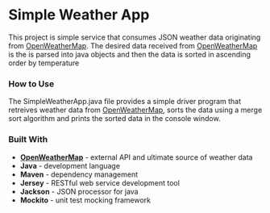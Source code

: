 # Simple Weather App
This project is simple service that consumes JSON weather data originating from [OpenWeatherMap](http://openweathermap.org). 
The desired data received from [OpenWeatherMap](http://openweathermap.org) is the is parsed into java objects and then the data is
sorted in ascending order by temperature

### How to Use
The SimpleWeatherApp.java file provides a simple driver program that retreives weather data from 
[OpenWeatherMap](http://openweathermap.org), sorts the data using a merge sort algorithm and prints the sorted data in the console window.

### Built With
- **[OpenWeatherMap](http://openweathermap.org)** - external API and ultimate source of weather data
- **Java** - development language
- **Maven** - dependency management
- **Jersey** - RESTful web service development tool
- **Jackson** - JSON processor for java
- **Mockito** - unit test mocking framework

